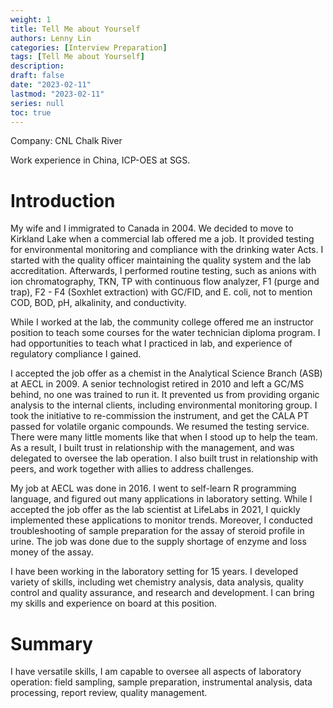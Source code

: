 ```yaml
---
weight: 1
title: Tell Me about Yourself
authors: Lenny Lin
categories: [Interview Preparation]
tags: [Tell Me about Yourself]
description: 
draft: false
date: "2023-02-11"
lastmod: "2023-02-11"
series: null
toc: true
---
```



Company: CNL Chalk River

Work experience in China, ICP-OES at SGS.

# Introduction

My wife and I immigrated to Canada in 2004.  We decided to move to Kirkland Lake when a commercial lab offered me a job.  It provided testing for environmental monitoring and compliance with the drinking water Acts.  I started with the quality officer maintaining the quality system and the lab accreditation.  Afterwards, I performed routine testing, such as anions with ion chromatography, TKN, TP with continuous flow analyzer, F1 (purge and trap), F2 - F4 (Soxhlet extraction) with GC/FID, and E. coli, not to mention COD, BOD, pH, alkalinity, and conductivity.  


While I worked at the lab, the community college offered me an instructor position to teach some courses for the water technician diploma program.  I had opportunities to teach what I practiced in lab, and experience of regulatory compliance I gained.  


I accepted the job offer as a chemist in the Analytical Science Branch (ASB) at AECL in 2009. A senior technologist retired in 2010 and left a GC/MS behind, no one was trained to run it. It prevented us from providing organic analysis to the internal clients, including environmental monitoring group. I took the initiative to re-commission the instrument, and get the CALA PT passed for volatile organic compounds. We resumed the testing service.  There were many little moments like that when I stood up to help the team.  As a result, I built trust in relationship with the management, and was delegated to oversee the lab operation.  I also built trust in relationship with peers, and work together with allies to address challenges.


My job at AECL was done in 2016.  I went to self-learn R programming language, and figured out many applications in laboratory setting. While I accepted the job offer as the lab scientist at LifeLabs in 2021, I quickly implemented these applications to monitor trends. Moreover, I conducted troubleshooting of sample preparation for the assay of steroid profile in urine.  The job was done due to the supply shortage of enzyme and loss money of the assay.


I have been working in the laboratory setting for 15 years.  I developed variety of skills, including wet chemistry analysis, data analysis, quality control and quality assurance, and research and development.  I can bring my skills and experience on board at this position.



# Summary
I have versatile skills, I am capable to oversee all aspects of laboratory operation: field sampling, sample preparation, instrumental analysis, data processing, report review, quality management.  




